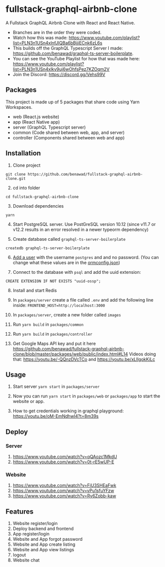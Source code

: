 # fullstack-graphql-airbnb-clone

A Fullstack GraphQL Airbnb Clone with React and React Native.

- Branches are in the order they were coded.
- Watch how this was made: https://www.youtube.com/playlist?list=PLN3n1USn4xlnfJIQBa6bBjjiECnk6zL6s
- This builds off the GraphQL Typescript Server I made: https://github.com/benawad/graphql-ts-server-boilerplate.
- You can see the YouTube Playlist for how that was made here: https://www.youtube.com/playlist?list=PLN3n1USn4xlky9uj6wOhfsPez7KZOqm2V
- Join the Discord: https://discord.gg/Vehs99V

## Packages

This project is made up of 5 packages that share code using Yarn Workspaces.

- web (React.js website)
- app (React Native app)
- server (GraphQL Typescript server)
- common (Code shared between web, app, and server)
- controller (Components shared between web and app)

## Installation

1. Clone project

```
git clone https://github.com/benawad/fullstack-graphql-airbnb-clone.git
```

2. cd into folder

```
cd fullstack-graphql-airbnb-clone
```

3. Download dependencies

```
yarn
```

4. Start PostgreSQL server. Use PostGreSQL version 10.12 (since v11.7 or v12.2 results in an error resolved in a newer typeorm dependency)

5. Create database called `graphql-ts-server-boilerplate`

```
createdb graphql-ts-server-boilerplate
```

6. [Add a user](https://medium.com/coding-blocks/creating-user-database-and-adding-access-on-postgresql-8bfcd2f4a91e) with the username `postgres` and and no password. (You can change what these values are in the [ormconfig.json](https://github.com/benawad/graphql-ts-server-boilerplate/blob/master/ormconfig.json))

7. Connect to the database with `psql` and add the uuid extension:

```
CREATE EXTENSION IF NOT EXISTS "uuid-ossp";
``` 

8. Install and start Redis

9. In `packages/server` create a file called `.env` and add the following line inside: `FRONTEND_HOST=http://localhost:3000`

10. In `packages/server`, create a new folder called `images`

11. Run `yarn build` in `packages/common`

12. Run `yarn build` in `packages/controller`

13. Get Google Maps API key and put it here https://github.com/benawad/fullstack-graphql-airbnb-clone/blob/master/packages/web/public/index.html#L14 Videos doing that: https://youtu.be/-QQnzDVcTCo and https://youtu.be/xLlIgokKiLc



## Usage

1. Start server `yarn start` in `packages/server`

2. Now you can run `yarn start` in `packages/web` or `packages/app` to start the website or app.

3. How to get credentials working in graphql playground: https://youtu.be/oM-EmNdhwI4?t=8m39s

## Deploy

### Server

1. https://www.youtube.com/watch?v=qQAozc1MkdU
2. https://www.youtube.com/watch?v=0t-rE5wUP-E

### Website

1. https://www.youtube.com/watch?v=FiU3SHEaFwk
2. https://www.youtube.com/watch?v=vPu1sfuYFzw
3. https://www.youtube.com/watch?v=Ry6Zobb-kaw

## Features

1. Website register/login
2. Deploy backend and frontend
3. App register/login
4. Website and App forgot password
5. Website and App create listing
6. Website and App view listings
7. logout
8. Website chat
